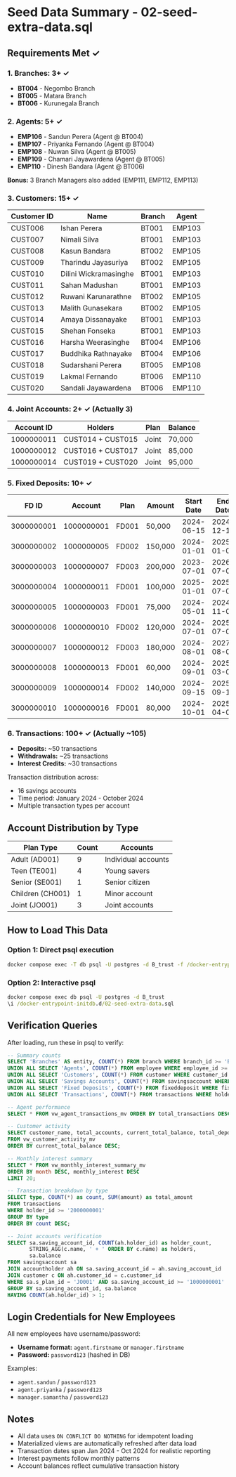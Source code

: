 # Seed Data Summary - 02-seed-extra-data.sql

## Requirements Met ✓

### 1. Branches: 3+ ✓
- **BT004** - Negombo Branch
- **BT005** - Matara Branch  
- **BT006** - Kurunegala Branch

### 2. Agents: 5+ ✓
- **EMP106** - Sandun Perera (Agent @ BT004)
- **EMP107** - Priyanka Fernando (Agent @ BT004)
- **EMP108** - Nuwan Silva (Agent @ BT005)
- **EMP109** - Chamari Jayawardena (Agent @ BT005)
- **EMP110** - Dinesh Bandara (Agent @ BT006)

**Bonus:** 3 Branch Managers also added (EMP111, EMP112, EMP113)

### 3. Customers: 15+ ✓
| Customer ID | Name | Branch | Agent |
|-------------|------|--------|-------|
| CUST006 | Ishan Perera | BT001 | EMP103 |
| CUST007 | Nimali Silva | BT001 | EMP103 |
| CUST008 | Kasun Bandara | BT002 | EMP105 |
| CUST009 | Tharindu Jayasuriya | BT002 | EMP105 |
| CUST010 | Dilini Wickramasinghe | BT001 | EMP103 |
| CUST011 | Sahan Madushan | BT001 | EMP103 |
| CUST012 | Ruwani Karunarathne | BT002 | EMP105 |
| CUST013 | Malith Gunasekara | BT002 | EMP105 |
| CUST014 | Amaya Dissanayake | BT001 | EMP103 |
| CUST015 | Shehan Fonseka | BT001 | EMP103 |
| CUST016 | Harsha Weerasinghe | BT004 | EMP106 |
| CUST017 | Buddhika Rathnayake | BT004 | EMP106 |
| CUST018 | Sudarshani Perera | BT005 | EMP108 |
| CUST019 | Lakmal Fernando | BT006 | EMP110 |
| CUST020 | Sandali Jayawardena | BT006 | EMP110 |

### 4. Joint Accounts: 2+ ✓ (Actually 3)
| Account ID | Holders | Plan | Balance |
|------------|---------|------|---------|
| 1000000011 | CUST014 + CUST015 | Joint | 70,000 |
| 1000000012 | CUST016 + CUST017 | Joint | 85,000 |
| 1000000014 | CUST019 + CUST020 | Joint | 95,000 |

### 5. Fixed Deposits: 10+ ✓
| FD ID | Account | Plan | Amount | Start Date | End Date |
|-------|---------|------|--------|------------|----------|
| 3000000001 | 1000000001 | FD001 | 50,000 | 2024-06-15 | 2024-12-15 |
| 3000000002 | 1000000005 | FD002 | 150,000 | 2024-01-01 | 2025-01-01 |
| 3000000003 | 1000000007 | FD003 | 200,000 | 2023-07-01 | 2026-07-01 |
| 3000000004 | 1000000011 | FD001 | 100,000 | 2025-01-01 | 2025-07-01 |
| 3000000005 | 1000000003 | FD001 | 75,000 | 2024-05-01 | 2024-11-01 |
| 3000000006 | 1000000010 | FD002 | 120,000 | 2024-07-01 | 2025-07-01 |
| 3000000007 | 1000000012 | FD003 | 180,000 | 2024-08-01 | 2027-08-01 |
| 3000000008 | 1000000013 | FD001 | 60,000 | 2024-09-01 | 2025-03-01 |
| 3000000009 | 1000000014 | FD002 | 140,000 | 2024-09-15 | 2025-09-15 |
| 3000000010 | 1000000016 | FD001 | 80,000 | 2024-10-01 | 2025-04-01 |

### 6. Transactions: 100+ ✓ (Actually ~105)
- **Deposits:** ~50 transactions
- **Withdrawals:** ~25 transactions  
- **Interest Credits:** ~30 transactions

Transaction distribution across:
- 16 savings accounts
- Time period: January 2024 - October 2024
- Multiple transaction types per account

## Account Distribution by Type

| Plan Type | Count | Accounts |
|-----------|-------|----------|
| Adult (AD001) | 9 | Individual accounts |
| Teen (TE001) | 4 | Young savers |
| Senior (SE001) | 1 | Senior citizen |
| Children (CH001) | 1 | Minor account |
| Joint (JO001) | 3 | Joint accounts |

## How to Load This Data

### Option 1: Direct psql execution
```cmd
docker compose exec -T db psql -U postgres -d B_trust -f /docker-entrypoint-initdb.d/02-seed-extra-data.sql
```

### Option 2: Interactive psql
```cmd
docker compose exec db psql -U postgres -d B_trust
\i /docker-entrypoint-initdb.d/02-seed-extra-data.sql
```

## Verification Queries

After loading, run these in psql to verify:

```sql
-- Summary counts
SELECT 'Branches' AS entity, COUNT(*) FROM branch WHERE branch_id >= 'BT004'
UNION ALL SELECT 'Agents', COUNT(*) FROM employee WHERE employee_id >= 'EMP106' AND type='Agent'
UNION ALL SELECT 'Customers', COUNT(*) FROM customer WHERE customer_id >= 'CUST006'
UNION ALL SELECT 'Savings Accounts', COUNT(*) FROM savingsaccount WHERE saving_account_id >= '1000000001'
UNION ALL SELECT 'Fixed Deposits', COUNT(*) FROM fixeddeposit WHERE fixed_deposit_id >= '3000000001'
UNION ALL SELECT 'Transactions', COUNT(*) FROM transactions WHERE holder_id >= '2000000001';

-- Agent performance
SELECT * FROM vw_agent_transactions_mv ORDER BY total_transactions DESC;

-- Customer activity
SELECT customer_name, total_accounts, current_total_balance, total_deposits, total_withdrawals
FROM vw_customer_activity_mv
ORDER BY current_total_balance DESC;

-- Monthly interest summary
SELECT * FROM vw_monthly_interest_summary_mv 
ORDER BY month DESC, monthly_interest DESC 
LIMIT 20;

-- Transaction breakdown by type
SELECT type, COUNT(*) as count, SUM(amount) as total_amount
FROM transactions
WHERE holder_id >= '2000000001'
GROUP BY type
ORDER BY count DESC;

-- Joint accounts verification
SELECT sa.saving_account_id, COUNT(ah.holder_id) as holder_count, 
       STRING_AGG(c.name, ' + ' ORDER BY c.name) as holders,
       sa.balance
FROM savingsaccount sa
JOIN accountholder ah ON sa.saving_account_id = ah.saving_account_id
JOIN customer c ON ah.customer_id = c.customer_id
WHERE sa.s_plan_id = 'JO001' AND sa.saving_account_id >= '1000000001'
GROUP BY sa.saving_account_id, sa.balance
HAVING COUNT(ah.holder_id) > 1;
```

## Login Credentials for New Employees

All new employees have username/password:
- **Username format:** `agent.firstname` or `manager.firstname`
- **Password:** `password123` (hashed in DB)

Examples:
- `agent.sandun` / `password123`
- `agent.priyanka` / `password123`
- `manager.samantha` / `password123`

## Notes

- All data uses `ON CONFLICT DO NOTHING` for idempotent loading
- Materialized views are automatically refreshed after data load
- Transaction dates span Jan 2024 - Oct 2024 for realistic reporting
- Interest payments follow monthly patterns
- Account balances reflect cumulative transaction history
